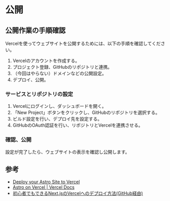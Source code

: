 公開
==

## 公開作業の手順確認

Vercelを使ってウェブサイトを公開するためには、以下の手順を確認してください。

1. Vercelのアカウントを作成する。
2. プロジェクト登録、GitHubのリポジトリと連携。
3. （今回はやらない）ドメインなどの公開設定。
4. デプロイ、公開。

### サービスとリポジトリの設定

1. Vercelにログインし、ダッシュボードを開く。
2. 「New Project」ボタンをクリックし、GitHubのリポジトリを選択する。
3. ビルド設定を行い、デプロイ先を設定する。
4. GitHubのOAuth認証を行い、リポジトリとVercelを連携させる。

### 確認、公開

設定が完了したら、ウェブサイトの表示を確認し公開します。

## 参考

- [Deploy your Astro Site to Vercel](https://docs.astro.build/en/guides/deploy/vercel/)
- [Astro on Vercel | Vercel Docs](https://vercel.com/docs/frameworks/astro)
- [初心者でもできるNext.jsのVercelへのデプロイ方法(GitHub経由)](https://reffect.co.jp/react/next-js-github-vercel)
